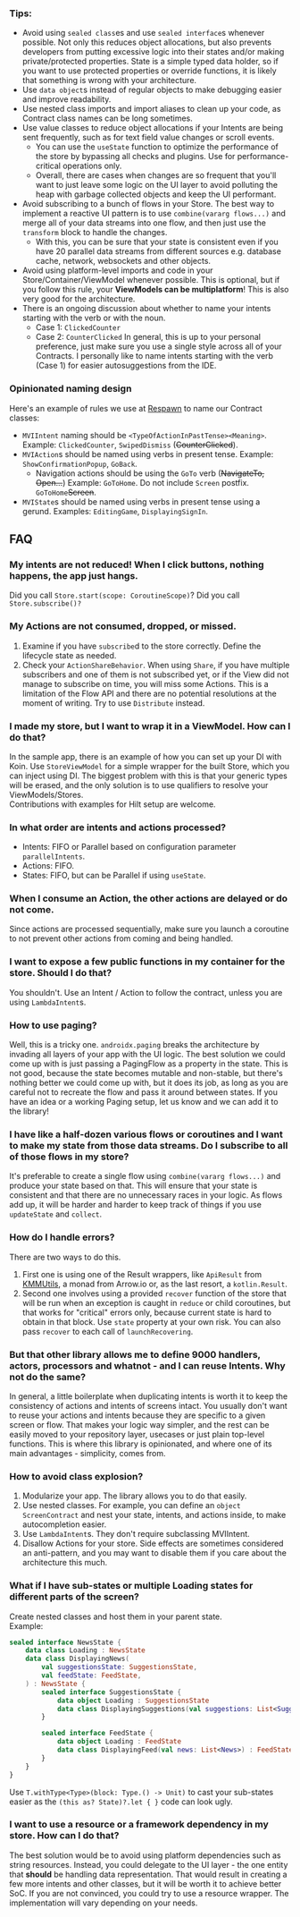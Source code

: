 ### Tips:

* Avoid using `sealed class`es and use `sealed interface`s whenever possible. Not only this reduces object allocations,
  but also prevents developers from putting excessive logic into their states and/or making private/protected
  properties. State is a simple typed data holder, so if you want to use protected properties or override functions,
  it is likely that something is wrong with your architecture.
* Use `data object`s instead of regular objects to make debugging easier and improve readability.
* Use nested class imports and import aliases to clean up your code, as Contract class names can be long sometimes.
* Use value classes to reduce object allocations if your Intents are being sent frequently, such as for text field
  value changes or scroll events.
    * You can use the `useState` function to optimize the performance of the store by bypassing all checks and plugins.
      Use for performance-critical operations only.
    * Overall, there are cases when changes are so frequent that you'll want to just leave some logic on the UI layer to
      avoid polluting the heap with garbage collected objects and keep the UI performant.
* Avoid subscribing to a bunch of flows in your Store. The best way to implement a reactive UI pattern is to
  use `combine(vararg flows...)` and merge all of your data streams into one flow, and then just use the `transform`
  block to handle the changes.
    * With this, you can be sure that your state is consistent even if you have 20 parallel data streams from different
      sources e.g. database cache, network, websockets and other objects.
* Avoid using platform-level imports and code in your Store/Container/ViewModel whenever possible. This is optional, but
  if you follow this rule, your **ViewModels can be multiplatform**! This is also very good for the architecture.
* There is an ongoing discussion about whether to name your intents starting with the verb or with the noun.
    * Case 1: `ClickedCounter`
    * Case 2: `CounterClicked`
      In general, this is up to your personal preference, just make sure you use a single style across all of your
      Contracts. I personally like to name intents starting with the verb (Case 1) for easier autosuggestions from the
      IDE.

### Opinionated naming design

Here's an example of rules we use at [Respawn](https://respawn.pro) to name our Contract classes:

* `MVIIntent` naming should be `<TypeOfActionInPastTense><Meaning>`.
  Example: `ClickedCounter`, `SwipedDismiss` (~~CounterClicked~~).
* `MVIAction`s should be named using verbs in present tense. Example: `ShowConfirmationPopup`, `GoBack`.
    * Navigation actions should be using the `GoTo` verb (~~NavigateTo, Open...~~) Example: `GoToHome`.
      Do not include `Screen` postfix. `GoToHome`~~Screen~~.
* `MVIState`s should be named using verbs in present tense using a gerund. Examples: `EditingGame`, `DisplayingSignIn`.

## FAQ

### My intents are not reduced! When I click buttons, nothing happens, the app just hangs.

Did you call `Store.start(scope: CoroutineScope)`?
Did you call `Store.subscribe()?`

### My Actions are not consumed, dropped, or missed.

1. Examine if you have `subscribe`d to the store correctly. Define the lifecycle state as needed.
2. Check your `ActionShareBehavior`. When using `Share`, if you have multiple subscribers and one of them is not
   subscribed yet, or if the View did not manage to subscribe on time, you will miss some Actions.
   This is a limitation of the Flow API and there are no potential
   resolutions at the moment of writing. Try to use `Distribute` instead.

### I made my store, but I want to wrap it in a ViewModel. How can I do that?

In the sample app, there is an example of how you can set up your DI with Koin.
Use `StoreViewModel` for a simple wrapper for the built Store, which you can inject using DI.
The biggest problem with this is that your generic types will be erased, and the only solution is to use qualifiers
to resolve your ViewModels/Stores.  
Contributions with examples for Hilt setup are welcome.

### In what order are intents and actions processed?

* Intents: FIFO or Parallel based on configuration parameter `parallelIntents`.
* Actions: FIFO.
* States: FIFO, but can be Parallel if using `useState`.

### When I consume an Action, the other actions are delayed or do not come.

Since actions are processed sequentially, make sure you launch a coroutine to not prevent other actions from coming and
being handled.

### I want to expose a few public functions in my container for the store. Should I do that?

You shouldn't. Use an Intent / Action to follow the contract, unless you are using `LambdaIntent`s.

### How to use paging?

Well, this is a tricky one. `androidx.paging` breaks the architecture by invading all layers of your app with the UI
logic. The best solution we could come up with is just passing a PagingFlow as a property in the state.
This is not good, because the state becomes mutable and non-stable, but there's nothing better we could come up with,
but it does its job, as long as you are careful not to recreate the flow and pass it around between states.
If you have an idea or a working Paging setup, let us know and we can add it to the library!

### I have like a half-dozen various flows or coroutines and I want to make my state from those data streams. Do I subscribe to all of those flows in my store?

It's preferable to create a single flow using `combine(vararg flows...)` and produce your state based on that.
This will ensure that your state is consistent and that there are no unnecessary races in your logic.
As flows add up, it will be harder and harder to keep track of things if you use `updateState` and `collect`.

### How do I handle errors?

There are two ways to do this.

1. First one is using one of the Result wrappers, like `ApiResult`
   from [KMMUtils](https://github.com/respawn-app/kmmutils), a monad from Arrow.io or, as the last resort,
   a `kotlin.Result`.
2. Second one involves using a provided `recover` function of the store that will be run when an exception is
   caught in `reduce` or child coroutines, but that works for "critical" errors only, because current state is hard to
   obtain in that block. Use `state` property at your own risk.
   You can also pass `recover` to each call of `launchRecovering`.

### But that other library allows me to define 9000 handlers, actors, processors and whatnot - and I can reuse Intents. Why not do the same?

In general, a little boilerplate when duplicating intents is worth it to keep the consistency of actions and intents
of screens intact.
You usually don't want to reuse your actions and intents because they are specific to a given screen or flow.
That makes your logic way simpler, and the rest can be easily moved to your repository layer, usecases or just plain
top-level functions. This is where this library is opinionated, and where one of its main advantages - simplicity, comes
from.

### How to avoid class explosion?

1. Modularize your app. The library allows you to do that easily.
2. Use nested classes. For example, you can define an `object ScreenContract` and nest your state, intents, and actions
   inside, to make autocompletion easier.
3. Use `LambdaIntent`s. They don't require subclassing MVIIntent.
4. Disallow Actions for your store. Side effects are sometimes considered an anti-pattern, and you may want to disable
   them if you care about the architecture this much.

### What if I have sub-states or multiple Loading states for different parts of the screen?

Create nested classes and host them in your parent state.  
Example:

```kotlin
sealed interface NewsState {
    data class Loading : NewsState
    data class DisplayingNews(
        val suggestionsState: SuggestionsState,
        val feedState: FeedState,
    ) : NewsState {
        sealed interface SuggestionsState {
            data object Loading : SuggestionsState
            data class DisplayingSuggestions(val suggestions: List<Suggestion>) : SuggestionsState
        }

        sealed interface FeedState {
            data object Loading : FeedState
            data class DisplayingFeed(val news: List<News>) : FeedState
        }
    }
}
```

Use `T.withType<Type>(block: Type.() -> Unit)` to cast your sub-states easier as
the `(this as? State)?.let { }` code can look ugly.

### I want to use a resource or a framework dependency in my store. How can I do that?

The best solution would be to avoid using platform dependencies such as string resources.
Instead, you could delegate to the UI layer - the one entity that **should** be handling data representation.
That would result in creating a few more intents and other classes, but it will be worth it to achieve better SoC.
If you are not convinced, you could try to use a resource wrapper. The implementation will vary depending on your needs.
